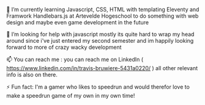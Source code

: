 🌱 I’m currently learning Javascript, CSS, HTML with templating Eleventy and Framwork Handlebars.js  at Artevelde Hogeschool  to do something with web design and maybe  even game development in the future 
   
🤔 I’m looking for help with javascript mostly its quite hard to wrap my head around  since i've just entered my second semester and im happily looking forward to more of crazy wacky development
   
   
📫 You can reach me : you can reach me on LinkedIn ( https://www.linkedin.com/in/travis-bruwiere-5431a0220/ ) all other relevant info is also on there.


⚡ Fun fact: I'm a gamer who likes to speedrun and would therefor love to make a speedrun game of my own in my own time!
  
<!--
**pgm-travbruw/pgm-travbruw** is a ✨ _special_ ✨ repository because its `README.md` (this file) appears on your GitHub profile.

Here are some ideas to get you started:

- 🔭 I’m currently working on ...
- 🌱 I’m currently learning ...
- 👯 I’m looking to collaborate on ...
- 🤔 I’m looking for help with ...
- 💬 Ask me about ...
- 📫 How to reach me: ...
- 😄 Pronouns: ...
- ⚡ Fun fact: ...
-->
